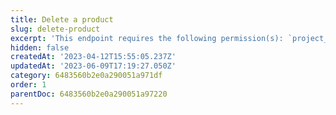 ```yaml
---
title: Delete a product
slug: delete-product
excerpt: 'This endpoint requires the following permission(s): `project_configuration:products:read_write`.'
hidden: false
createdAt: '2023-04-12T15:55:05.237Z'
updatedAt: '2023-06-09T17:19:27.050Z'
category: 6483560b2e0a290051a971df
order: 1
parentDoc: 6483560b2e0a290051a97220
---
```

